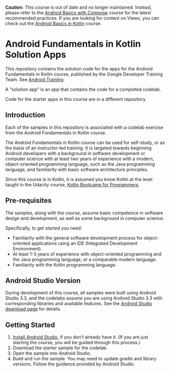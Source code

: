  **Caution**: This course is out of date and no longer maintained. Instead, please refer to the [Android Basics with Compose](https://developer.android.com/courses/android-basics-compose/course) course for the latest recommended practices. If you are looking for content on Views, you can check out the [Android Basics in Kotlin](https://developer.android.com/courses/android-basics-kotlin/course) course.

Android Fundamentals in Kotlin Solution Apps
===========================================

This repository contains the solution code for the apps for the
Android Fundamentals in Kotlin course, published by the Google Developer Training Team.
See [Android Training](https://developer.android.com/courses).

A “solution app” is an app that contains the code for a completed codelab.

Code for the starter apps in this course are in a different repository.

Introduction
------------

Each of the samples in this repository is associated with a codelab exercise
from the Android Fundamentals in Kotlin course.

The Android Fundamentals in Kotlin course can be used for self-study, or as the 
basis of an instructor-led training. It is targeted towards beginning Android 
developers with a background in software development or computer science with 
at least two years of experience with a modern, object-oriented programming
language, such as the Java programming language,
and familiarity with basic software architecture principles. 

Since this course is in Kotlin, it is assumed you know Kotlin at the level 
taught in the Udacity course, 
[Kotlin Bootcamp for Programmers](https://www.udacity.com/course/kotlin-bootcamp-for-programmers--ud9011).


Pre-requisites
--------------

The samples, along with the course, assume basic competence in software
design and development, as well as some background in computer science.

Specifically, to get started you need:

- Familiarity with the general software development process for object-oriented
applications using an IDE (Integrated Development Environment).
- At least 1-3 years of experience with object-oriented programming and
the Java programming language, or a comparable modern language. 
- Familiarity with the Kotlin programming language.

Android Studio Version
----------------------

During development of this course, all samples were built using Android Studio 3.3,
and the codelabs assume you are using Android Studio 3.3 with corresponding libraries
and available features. See the 
[Android Studio download page](https://developer.android.com/studio) for details.  


Getting Started
---------------

1. [Install Android Studio](https://developer.android.com/studio/install.html),
if you don't already have it. (If you are just starting the course, you will be guided
through this process.)
2. Download the starter sample for the codelab.
2. Open the sample into Android Studio.
3. Build and run the sample. You may need to update gradle and library versions. 
Follow the guidance provided by Android Studio. 
